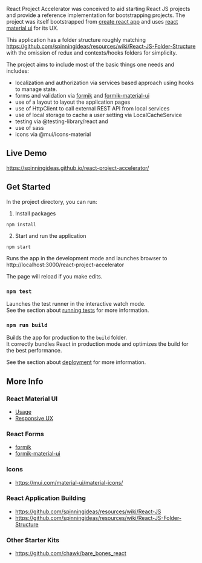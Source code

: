 React Project Accelerator was conceived to aid starting React JS projects and provide a reference implementation for bootstrapping projects. The project was itself bootstrapped from [create react app](https://reactjs.org/docs/create-a-new-react-app.html) and uses [react material ui](https://mui.com/) for its UX.

This application has a folder structure roughly matching https://github.com/spinningideas/resources/wiki/React-JS-Folder-Structure with the omission of redux and contexts/hooks folders for simplicity.

The project aims to include most of the basic things one needs and includes:

- localization and authorization via services based approach using hooks to manage state.
- forms and validation via [formik](https://jaredpalmer.com/formik/) and [formik-material-ui](https://stackworx.github.io/formik-mui/)
- use of a layout to layout the application pages
- use of HttpClient to call external REST API from local services
- use of local storage to cache a user setting via LocalCacheService
- testing via @testing-library/react and
- use of sass
- icons via @mui/icons-material

## Live Demo

https://spinningideas.github.io/react-project-accelerator/

## Get Started

In the project directory, you can run:

1. Install packages

`npm install`

2. Start and run the application

`npm start`

Runs the app in the development mode and launches browser to http://localhost:3000/react-project-accelerator

The page will reload if you make edits.

### `npm test`

Launches the test runner in the interactive watch mode.<br />
See the section about [running tests](https://facebook.github.io/create-react-app/docs/running-tests) for more information.

### `npm run build`

Builds the app for production to the `build` folder.<br />
It correctly bundles React in production mode and optimizes the build for the best performance.

See the section about [deployment](https://facebook.github.io/create-react-app/docs/deployment) for more information.

## More Info

### React Material UI

- [Usage](https://material-ui.com/getting-started/usage/)
- [Responsive UX](https://material-ui.com/guides/responsive-ui/)

### React Forms

- [formik](https://jaredpalmer.com/formik/)
- [formik-material-ui](https://stackworx.github.io/formik-material-ui/)

### Icons

- https://mui.com/material-ui/material-icons/

### React Application Building

- https://github.com/spinningideas/resources/wiki/React-JS
- https://github.com/spinningideas/resources/wiki/React-JS-Folder-Structure

### Other Starter Kits

- https://github.com/chawk/bare_bones_react
